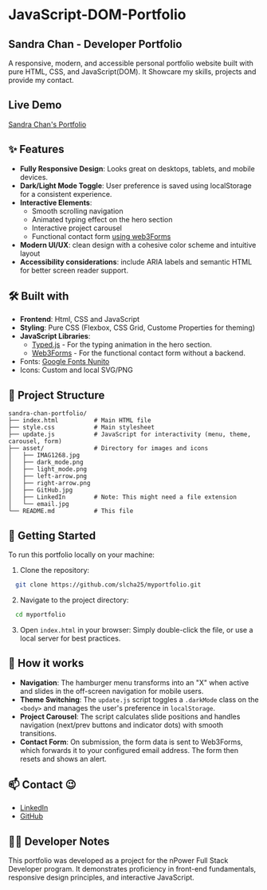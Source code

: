 # JavaScript-DOM-Portfolio

## Sandra Chan - Developer Portfolio
A responsive, modern, and accessible personal portfolio website built with pure HTML, CSS, and JavaScript(DOM). It Showcare my skills, projects and provide my contact.

## Live Demo
[Sandra Chan's Portfolio](https://javascript-dom-portfolio.onrender.com/)

## ✨ Features
- **Fully Responsive Design**: Looks great on desktops, tablets, and mobile devices.
- **Dark/Light Mode Toggle**: User preference is saved using localStorage for a consistent experience.
- **Interactive Elements**:
  - Smooth scrolling navigation
  - Animated typing effect on the hero section
  - Interactive project carousel
  - Functional contact form [using web3Forms](https://web3forms.com/)
- **Modern UI/UX**: clean design with a cohesive color scheme and intuitive layout
- **Accessibility considerations**: include ARIA labels and semantic HTML for better screen reader support.

## 🛠️ Built with 
- **Frontend**: Html, CSS and JavaScript
- **Styling**: Pure CSS (Flexbox, CSS Grid, Custome Properties for theming)
- **JavaScript Libraries**:
  - [Typed.js](https://github.com/mattboldt/typed.js/) - For the typing animation in the hero section.
  - [Web3Forms](https://web3forms.com/) - For the functional contact form without a backend.
- Fonts: [Google Fonts Nunito](https://fonts.google.com/)
- Icons: Custom and local SVG/PNG

## 📁 Project Structure
```text
sandra-chan-portfolio/
├── index.html          # Main HTML file
├── style.css           # Main stylesheet
├── update.js           # JavaScript for interactivity (menu, theme, carousel, form)
├── asset/              # Directory for images and icons
│   ├── IMAG1268.jpg
│   ├── dark_mode.png
│   ├── light_mode.png
│   ├── left-arrow.png
│   ├── right-arrow.png
│   ├── GitHub.jpg
│   ├── LinkedIn        # Note: This might need a file extension
│   └── email.jpg
└── README.md           # This file
```
## 🚀 Getting Started
To run this portfolio locally on your machine:
1. Clone the repository:
```bash
  git clone https://github.com/slcha25/myportfolio.git
```
2. Navigate to the project directory:
``` bash
  cd myportfolio
```
3. Open `index.html` in your browser:
   Simply double-click the file, or use a local server for best practices.

## 🤖 How it works
- **Navigation**: The hamburger menu transforms into an "X" when active and slides in the off-screen navigation for mobile users.
- **Theme Switching**: The `update.js` script toggles a `.darkMode` class on the `<body>` and manages the user's preference in `localStorage`.
- **Project Carousel**: The script calculates slide positions and handles navigation (next/prev buttons and indicator dots) with smooth transitions.
- **Contact Form**: On submission, the form data is sent to Web3Forms, which forwards it to your configured email address. The form then resets and shows an alert.

## :mailbox: Contact :wink:
- [LinkedIn](https://www.linkedin.com/in/sok-chan/)
- [GitHub](https://github.com/slcha25)

## 👩‍💻 Developer Notes
This portfolio was developed as a project for the nPower Full Stack Developer program. It demonstrates proficiency in front-end fundamentals, responsive design principles, and interactive JavaScript.

